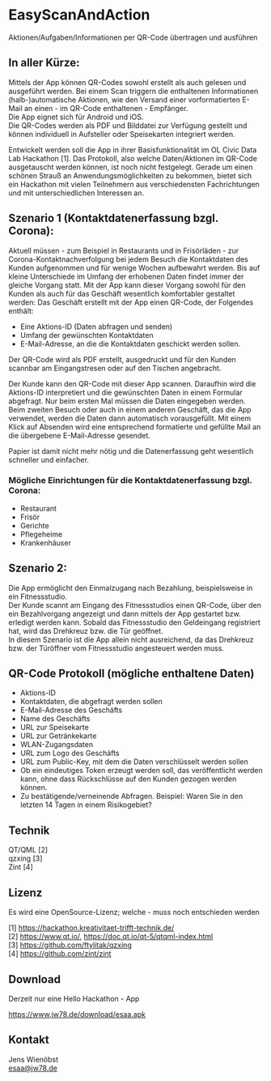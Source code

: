 # EasyScanAndAction
Aktionen/Aufgaben/Informationen per QR-Code übertragen und ausführen

## In aller Kürze:
Mittels der App können QR-Codes sowohl erstellt als auch gelesen und ausgeführt werden.
Bei einem Scan triggern die enthaltenen Informationen (halb-)automatische Aktionen, wie den Versand einer vorformatierten E-Mail an einen - im QR-Code enthaltenen - Empfänger.\
Die App eignet sich für Android und iOS.\
Die QR-Codes werden als PDF und Bilddatei zur Verfügung gestellt und können individuell in Aufsteller oder Speisekarten integriert werden.

Entwickelt werden soll die App in ihrer Basisfunktionalität im OL Civic Data Lab Hackathon [1]. Das Protokoll, also welche Daten/Aktionen im QR-Code ausgetauscht werden können, ist noch nicht festgelegt. Gerade um einen schönen Strauß an Anwendungsmöglichkeiten zu bekommen, bietet sich ein Hackathon mit vielen Teilnehmern aus verschiedensten Fachrichtungen und mit unterschiedlichen Interessen an.

## Szenario 1 (Kontaktdatenerfassung bzgl. Corona):
Aktuell müssen - zum Beispiel in Restaurants und in Frisörläden - zur Corona-Kontaktnachverfolgung bei jedem Besuch die Kontaktdaten des Kunden aufgenommen und für wenige Wochen aufbewahrt werden.
Bis auf kleine Unterschiede im Umfang der erhobenen Daten findet immer der gleiche Vorgang statt.
Mit der App kann dieser Vorgang sowohl für den Kunden als auch für das Geschäft wesentlich komfortabler gestaltet werden:
Das Geschäft erstellt mit der App einen QR-Code, der Folgendes enthält:
- Eine Aktions-ID (Daten abfragen und senden)
- Umfang der gewünschten Kontaktdaten
- E-Mail-Adresse, an die die Kontaktdaten geschickt werden sollen.

Der QR-Code wird als PDF erstellt, ausgedruckt und für den Kunden scannbar am Eingangstresen oder auf den Tischen angebracht.

Der Kunde kann den QR-Code mit dieser App scannen. Daraufhin wird die Aktions-ID interpretiert und die gewünschten Daten in einem Formular abgefragt. Nur beim ersten Mal müssen die Daten eingegeben werden. Beim zweiten Besuch oder auch in einem anderen Geschäft, das die App verwendet, werden die Daten dann automatisch vorausgefüllt.
Mit einem Klick auf Absenden wird eine entsprechend formatierte und gefüllte Mail an die übergebene E-Mail-Adresse gesendet.

Papier ist damit nicht mehr nötig und die Datenerfassung geht wesentlich schneller und einfacher.

### Mögliche Einrichtungen für die Kontaktdatenerfassung bzgl. Corona:
* Restaurant
* Frisör
* Gerichte
* Pflegeheime
* Krankenhäuser

## Szenario 2:
Die App ermöglicht den Einmalzugang nach Bezahlung, beispielsweise in ein Fitnessstudio.\
Der Kunde scannt am Eingang des Fitnessstudios einen QR-Code, über den ein Bezahlvorgang angezeigt und dann mittels der App gestartet bzw. erledigt werden kann. Sobald das Fitnessstudio den Geldeingang registriert hat, wird das Drehkreuz bzw. die Tür geöffnet.\
In diesem Szenario ist die App allein nicht ausreichend, da das Drehkreuz bzw. der Türöffner vom Fitnessstudio angesteuert werden muss.

## QR-Code Protokoll (mögliche enthaltene Daten)
* Aktions-ID
* Kontaktdaten, die abgefragt werden sollen
* E-Mail-Adresse des Geschäfts
* Name des Geschäfts
* URL zur Speisekarte
* URL zur Getränkekarte
* WLAN-Zugangsdaten 
* URL zum Logo des Geschäfts
* URL zum Public-Key, mit dem die Daten verschlüsselt werden sollen
* Ob ein eindeutiges Token erzeugt werden soll, das veröffentlicht werden kann, ohne dass Rückschlüsse auf den Kunden gezogen werden können.
* Zu bestätigende/verneinende Abfragen. Beispiel: Waren Sie in den letzten 14 Tagen in einem Risikogebiet?

## Technik
QT/QML [2] \
qzxing [3] \
Zint [4]

## Lizenz
Es wird eine OpenSource-Lizenz; welche - muss noch entschieden werden

[1] https://hackathon.kreativitaet-trifft-technik.de/ \
[2] https://www.qt.io/, https://doc.qt.io/qt-5/qtqml-index.html \
[3] https://github.com/ftylitak/qzxing \
[4] https://github.com/zint/zint

## Download

Derzeit nur eine Hello Hackathon - App 

https://www.jw78.de/download/esaa.apk

## Kontakt
Jens Wienöbst \
esaa@jw78.de

